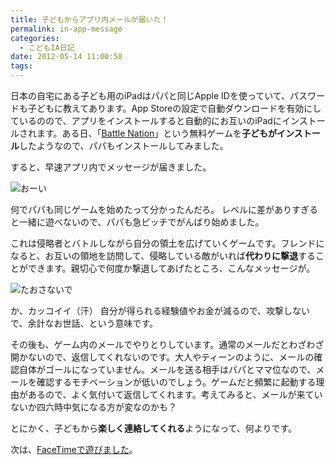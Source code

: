 ```yaml
---
title: 子どもからアプリ内メールが届いた！
permalink: in-app-message
categories:
  - こどもIA日記
date: 2012-05-14 11:00:58
tags:
---
```


日本の自宅にある子ども用のiPadはパパと同じApple IDを使っていて、パスワードも子どもに教えてあります。App Storeの設定で自動ダウンロードを有効にしているのので、アプリをインストールすると自動的にお互いのiPadにインストールされます。ある日、「[Battle Nation](http://itunes.apple.com/jp/app/battle-nations/id453801888?mt=8)」という無料ゲームを**子どもがインストール**したようなので、パパもインストールしてみました。
<!-- more -->

すると、早速アプリ内でメッセージが届きました。

![おーい](/images/ia-kid/20120325-battlenation.png)

何でパパも同じゲームを始めたって分かったんだろ。
レベルに差がありすぎると一緒に遊べないので、パパも急ピッチでがんばり始めました。

これは侵略者とバトルしながら自分の領土を広げていくゲームです。フレンドになると、お互いの領地を訪問して、侵略している敵がいれば**代わりに撃退**することができます。親切心で何度か撃退してあげたところ、こんなメッセージが。

![たおさないで](/images/ia-kid/20120330-battlenation.png)

か、カッコイイ（汗）
自分が得られる経験値やお金が減るので、攻撃しないで、余計なお世話、という意味です。

その後も、ゲーム内のメールでやりとりしています。通常のメールだとわざわざ開かないので、返信してくれないのです。大人やティーンのように、メールの確認自体がゴールになっていません。メールを送る相手はパパとママ位なので、メールを確認するモチベーションが低いのでしょう。ゲームだと頻繁に起動する理由があるので、よく気付いて返信してくれます。考えてみると、メールが来ていないか四六時中気になる方が変なのかも？

とにかく、子どもから**楽しく連絡してくれる**ようになって、何よりです。

次は、[FaceTimeで遊びました](/news/facetime-with-kids/)。
